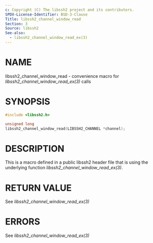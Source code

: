 ```yaml
---
c: Copyright (C) The libssh2 project and its contributors.
SPDX-License-Identifier: BSD-3-Clause
Title: libssh2_channel_window_read
Section: 3
Source: libssh2
See-also:
  - libssh2_channel_window_read_ex(3)
---
```


# NAME

libssh2_channel_window_read - convenience macro for *libssh2_channel_window_read_ex(3)* calls

# SYNOPSIS

~~~c
#include <libssh2.h>

unsigned long
libssh2_channel_window_read(LIBSSH2_CHANNEL *channel);
~~~

# DESCRIPTION

This is a macro defined in a public libssh2 header file that is using the
underlying function *libssh2_channel_window_read_ex(3)*.

# RETURN VALUE

See *libssh2_channel_window_read_ex(3)*

# ERRORS

See *libssh2_channel_window_read_ex(3)*

